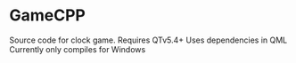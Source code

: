 # GameCPP
Source code for clock game. Requires QTv5.4+
Uses dependencies in QML
Currently only compiles for Windows

